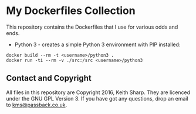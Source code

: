 # My Dockerfiles Collection
This repository contains the Dockerfiles that I use for various
odds and ends.

* Python 3 - creates a simple Python 3 environment with PIP installed:
```shell
docker build --rm -t <username>/python3 .
docker run -ti --rm -v ./src:/src <username>/python3
```
## Contact and Copyright
All files in this repository are Copyright 2016, Keith Sharp.  They are
licenced under the GNU GPL Version 3.  If you have got any questions, drop an
email to [<kms@passback.co.uk>](mailto:kms@passback.co.uk).

